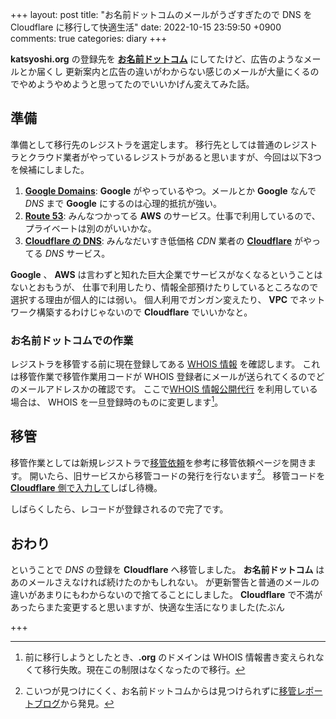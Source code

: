 +++
layout: post
title: "お名前ドットコムのメールがうざすぎたので DNS を Cloudflare に移行して快適生活"
date: 2022-10-15 23:59:50 +0900
comments: true
categories: diary
+++

**katsyoshi.org** の登録先を [**お名前ドットコム**](https://www.onamae.com) にしてたけど、広告のようなメールとか届くし
更新案内と広告の違いがわからない感じのメールが大量にくるのでやめようやめようと思ってたのでいいかげん変えてみた話。

## 準備

準備として移行先のレジストラを選定します。
移行先としては普通のレジストラとクラウド業者がやっているレジストラがあると思いますが、今回は以下3つを候補にしました。

1. [**Google Domains**](https://domains.google/intl/ja_jp/): **Google** がやっているやつ。メールとか **Google** なんで _DNS_ まで **Google** にするのは心理的抵抗が強い。
1. [**Route 53**](https://aws.amazon.com/jp/route53/): みんなつかってる **AWS** のサービス。仕事で利用しているので、プライベートは別のがいいかな。
1. [**Cloudflare の DNS**](https://www.cloudflare.com/ja-jp/dns/): みんなだいすき低価格 _CDN_ 業者の [**Cloudflare**](https://cloudflare.com) がやってる _DNS_ サービス。

**Google** 、 **AWS** は言わずと知れた巨大企業でサービスがなくなるということはないとおもうが、
仕事で利用したり、情報全部預けたりしているところなので選択する理由が個人的には弱い。
個人利用でガンガン変えたり、 **VPC** でネットワーク構築するわけじゃないので **Cloudflare** でいいかなと。

### お名前ドットコムでの作業

レジストラを移管する前に現在登録してある [WHOIS 情報](https://www.nic.ad.jp/ja/whois/) を確認します。
これは移管作業で移管作業用コードが WHOIS 登録者にメールが送られてくるのでどのメールアドレスかの確認です。
ここで[WHOIS 情報公開代行](https://www.onamae.com/service/d-regist/option.html) を利用している場合は、
WHOIS を一旦登録時のものに変更します[^org]。

## 移管

移管作業としては新規レジストラで[移管依頼](https://developers.cloudflare.com/registrar/get-started/transfer-domain-to-cloudflare/)を参考に移管依頼ページを開きます。
開いたら、旧サービスから移管コードの発行を行ないます[^onamae]。
移管コードを [**Cloudflare** 側で入力して](https://zenn.dev/a24k/articles/20220527-cloudflare-dns)しばし待機。

しばらくしたら、レコードが登録されるので完了です。

## おわり

ということで _DNS_ の登録を **Cloudflare** へ移管しました。
**お名前ドットコム** はあのメールさえなければ続けたのかもしれない。
が更新警告と普通のメールの違いがあまりにもわからないので捨てることにしました。
**Cloudflare** で不満があったらまた変更すると思いますが、快適な生活になりました(たぶん

+++

[^org]: 前に移行しようとしたとき、**.org** のドメインは WHOIS 情報書き変えられなくて移行失敗。現在この制限はなくなったので移行。
[^onamae]: こいつが見つけにくく、お名前ドットコムからは見つけられずに[移管レポートブログ](https://www.tsukimi.net/domain_onamae_xdomain.html)から発見。
